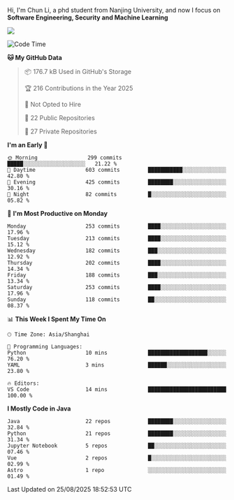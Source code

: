 Hi, I'm Chun Li, a phd student from Nanjing University, and now I focus on **Software Engineering, Security and Machine Learning**

<!--![GitHub Snake Light](https://github.com/pppppkun/pppppkun/blob/output/github-snake.svg#gh-light-mode-only)-->
<!--![GitHub Snake dark](https://github.com/pppppkun/pppppkun/blob/output/github-snake-dark.svg#gh-dark-mode-only)-->

![](https://komarev.com/ghpvc/?username=pppppkun)
<!--START_SECTION:waka-->
![Code Time](http://img.shields.io/badge/Code%20Time-2%2C194%20hrs%2038%20mins-blue)

**🐱 My GitHub Data** 

> 📦 176.7 kB Used in GitHub's Storage 
 > 
> 🏆 216 Contributions in the Year 2025
 > 
> 🚫 Not Opted to Hire
 > 
> 📜 22 Public Repositories 
 > 
> 🔑 27 Private Repositories 
 > 
**I'm an Early 🐤** 

```text
🌞 Morning                299 commits         █████░░░░░░░░░░░░░░░░░░░░   21.22 % 
🌆 Daytime                603 commits         ███████████░░░░░░░░░░░░░░   42.80 % 
🌃 Evening                425 commits         ████████░░░░░░░░░░░░░░░░░   30.16 % 
🌙 Night                  82 commits          █░░░░░░░░░░░░░░░░░░░░░░░░   05.82 % 
```
📅 **I'm Most Productive on Monday** 

```text
Monday                   253 commits         ████░░░░░░░░░░░░░░░░░░░░░   17.96 % 
Tuesday                  213 commits         ████░░░░░░░░░░░░░░░░░░░░░   15.12 % 
Wednesday                182 commits         ███░░░░░░░░░░░░░░░░░░░░░░   12.92 % 
Thursday                 202 commits         ████░░░░░░░░░░░░░░░░░░░░░   14.34 % 
Friday                   188 commits         ███░░░░░░░░░░░░░░░░░░░░░░   13.34 % 
Saturday                 253 commits         ████░░░░░░░░░░░░░░░░░░░░░   17.96 % 
Sunday                   118 commits         ██░░░░░░░░░░░░░░░░░░░░░░░   08.37 % 
```


📊 **This Week I Spent My Time On** 

```text
🕑︎ Time Zone: Asia/Shanghai

💬 Programming Languages: 
Python                   10 mins             ███████████████████░░░░░░   76.20 % 
YAML                     3 mins              ██████░░░░░░░░░░░░░░░░░░░   23.80 % 

🔥 Editors: 
VS Code                  14 mins             █████████████████████████   100.00 % 
```

**I Mostly Code in Java** 

```text
Java                     22 repos            ████████░░░░░░░░░░░░░░░░░   32.84 % 
Python                   21 repos            ████████░░░░░░░░░░░░░░░░░   31.34 % 
Jupyter Notebook         5 repos             ██░░░░░░░░░░░░░░░░░░░░░░░   07.46 % 
Vue                      2 repos             █░░░░░░░░░░░░░░░░░░░░░░░░   02.99 % 
Astro                    1 repo              ░░░░░░░░░░░░░░░░░░░░░░░░░   01.49 % 
```




 Last Updated on 25/08/2025 18:52:53 UTC
<!--END_SECTION:waka-->

